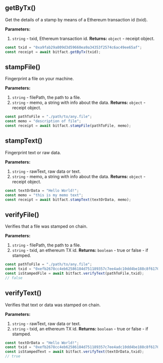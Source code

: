 ## getByTx()
Get the details of a stamp by means of a Ethereum transaction id (txid).

**Parameters:**
1. `string` - txid, Ethereum transaction id.
**Returns:** `object` - receipt object.

```javascript
const txid = "0xa9fab29a809d3d59660ea9a34353f2574c6ac49ee65af";
const receipt = await bitfact.getByTx(txid);
```
## stampFile()
Fingerprint a file on your machine.

**Parameters:**
1. `string` - filePath, the path to a file.
2. `string` - memo, a string with info about the data.
**Returns:** `object` - receipt object.

```javascript
const pathToFile = "./path/to/any.file";
const memo = "description of file";
const receipt = await bitfact.stampFile(pathToFile, memo);
```
## stampText()
Fingerprint text or raw data.

**Parameters:**
1. `string` - rawText, raw data or text.
2. `string` - memo, a string with info about the data.
**Returns:** `object` - receipt object.

```javascript
const textOrData = "Hello World!";
const memo = "this is my memo text";
const receipt = await bitfact.stampText(textOrData, memo);
```

## verifyFile()
Verifies that a file was stamped on chain.

**Parameters:**
1. `string` - filePath, the path to a file.
2. `string` - txid, an ethereum TX id.
**Returns:** `boolean` - true or false - if stamped.

```javascript
const pathToFile = "./path/to/any.file";
const txid = "0xefb2678cc4eb62586184d751189357c7ee4adc10dd4be188c8f61705942a25d9";
const isStampedFile = await bitfact.verifyText(pathToFile,txid);
// false
```

## verifyText()
Verifies that text or data was stamped on chain.

**Parameters:**
1. `string` - rawText, raw data or text.
2. `string` - txid, an ethereum TX id.
**Returns:** `boolean` - true or false - if stamped.

```javascript
const textOrData = "Hello World!";
const txid = "0xefb2678cc4eb62586184d751189357c7ee4adc10dd4be188c8f61705942a25d9";
const isStampedText = await bitfact.verifyText(textOrData,txid);
// true
```